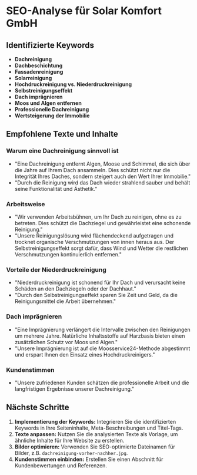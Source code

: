 # SEO-Analyse für Solar Komfort GmbH

## Identifizierte Keywords
- **Dachreinigung**
- **Dachbeschichtung**
- **Fassadenreinigung**
- **Solarreinigung**
- **Hochdruckreinigung vs. Niederdruckreinigung**
- **Selbstreinigungseffekt**
- **Dach imprägnieren**
- **Moos und Algen entfernen**
- **Professionelle Dachreinigung**
- **Wertsteigerung der Immobilie**

## Empfohlene Texte und Inhalte

### Warum eine Dachreinigung sinnvoll ist
- "Eine Dachreinigung entfernt Algen, Moose und Schimmel, die sich über die Jahre auf Ihrem Dach ansammeln. Dies schützt nicht nur die Integrität Ihres Daches, sondern steigert auch den Wert Ihrer Immobilie."
- "Durch die Reinigung wird das Dach wieder strahlend sauber und behält seine Funktionalität und Ästhetik."

### Arbeitsweise
- "Wir verwenden Arbeitsbühnen, um Ihr Dach zu reinigen, ohne es zu betreten. Dies schützt die Dachziegel und gewährleistet eine schonende Reinigung."
- "Unsere Reinigungslösung wird flächendeckend aufgetragen und trocknet organische Verschmutzungen von innen heraus aus. Der Selbstreinigungseffekt sorgt dafür, dass Wind und Wetter die restlichen Verschmutzungen kontinuierlich entfernen."

### Vorteile der Niederdruckreinigung
- "Niederdruckreinigung ist schonend für Ihr Dach und verursacht keine Schäden an den Dachziegeln oder der Dachhaut."
- "Durch den Selbstreinigungseffekt sparen Sie Zeit und Geld, da die Reinigungsmittel die Arbeit übernehmen."

### Dach imprägnieren
- "Eine Imprägnierung verlängert die Intervalle zwischen den Reinigungen um mehrere Jahre. Natürliche Inhaltsstoffe auf Harzbasis bieten einen zusätzlichen Schutz vor Moos und Algen."
- "Unsere Imprägnierung ist auf die Moosservice24-Methode abgestimmt und erspart Ihnen den Einsatz eines Hochdruckreinigers."

### Kundenstimmen
- "Unsere zufriedenen Kunden schätzen die professionelle Arbeit und die langfristigen Ergebnisse unserer Dachreinigung."

## Nächste Schritte
1. **Implementierung der Keywords:** Integrieren Sie die identifizierten Keywords in Ihre Seiteninhalte, Meta-Beschreibungen und Titel-Tags.
2. **Texte anpassen:** Nutzen Sie die analysierten Texte als Vorlage, um ähnliche Inhalte für Ihre Website zu erstellen.
3. **Bilder optimieren:** Verwenden Sie SEO-optimierte Dateinamen für Bilder, z.B. `dachreinigung-vorher-nachher.jpg`.
4. **Kundenstimmen einbinden:** Erstellen Sie einen Abschnitt für Kundenbewertungen und Referenzen.
